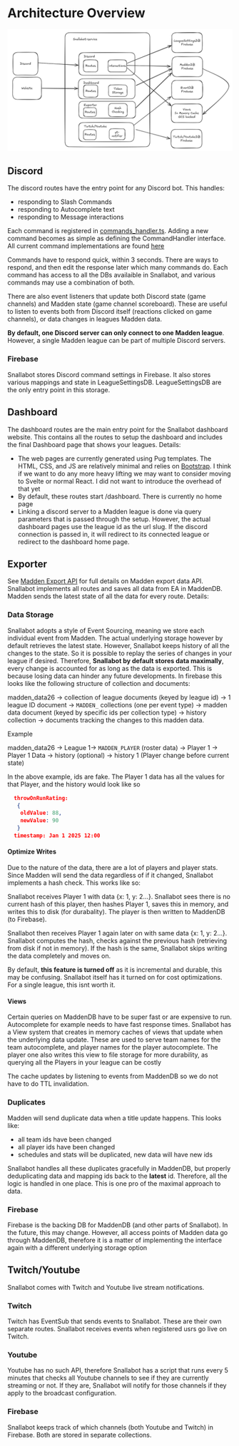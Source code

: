 # Architecture Overview

![Snallabot Architecture Diagram](./arch.png)

## Discord

The discord routes have the entry point for any Discord bot. This handles:
- responding to Slash Commands
- responding to Autocomplete text
- responding to Message interactions

Each command is registered in [commands_handler.ts](https://github.com/snallabot/snallabot-service/blob/main/src/discord/commands_handler.ts). Adding a new command becomes as simple as defining the CommandHandler interface. All current command implementations are found [here](https://github.com/snallabot/snallabot-service/tree/main/src/discord/commands)

Commands have to respond quick, within 3 seconds. There are ways to respond, and then edit the response later which many commands do. Each command has access to all the DBs availaible in Snallabot, and various commands may use a combination of both. 

There are also event listeners that update both Discord state (game channels) and Madden state (game channel scoreboard). These are useful to listen to events both from Discord itself (reactions clicked on game channels), or data changes in leagues Madden data. 

**By default, one Discord server can only connect to one Madden league**. However, a single Madden league can be part of multiple Discord servers. 

### Firebase

Snallabot stores Discord command settings in Firebase. It also stores various mappings and state in LeagueSettingsDB. LeagueSettingsDB are the only entry point in this storage. 

## Dashboard

The dashboard routes are the main entry point for the Snallabot dashboard website. This contains all the routes to setup the dashboard and includes the final Dashboard page that shows your leagues. Details:

- The web pages are currently generated using Pug templates. The HTML, CSS, and JS are relatively minimal and relies on [Bootstrap](https://getbootstrap.com/). I think if we want to do any more heavy lifting we may want to consider moving to Svelte or normal React. I did not want to introduce the overhead of that yet
- By default, these routes start /dashboard. There is currently no home page
- Linking a discord server to a Madden league is done via query parameters that is passed through the setup. However, the actual dashboard pages use the league id as the url slug. If the discord connection is passed in, it will redirect to its connected league or redirect to the dashboard home page. 

## Exporter

See [Madden Export API](../madden/export_api.md) for full details on Madden export data API. Snallabot implements all routes and saves all data from EA in MaddenDB. Madden sends the latest state of all the data for every route. Details:

### Data Storage

Snallabot adopts a style of Event Sourcing, meaning we store each individual event from Madden. The actual underlying storage however by default retrieves the latest state. However, Snallabot keeps history of all the changes to the state. So it is possible to replay the series of changes in your league if desired. Therefore, **Snallabot by default stores data maximally**, every change is accounted for as long as the data is exported. This is because losing data can hinder any future developments. In firebase this looks like the following structure of collection and documents:

madden_data26 -> collection of league documents (keyed by league id) -> 1 league ID document -> `MADDEN_` collections (one per event type) -> madden data document (keyed by specific ids per collection type) -> history collection -> documents tracking the changes to this madden data. 

Example

madden_data26 -> League 1->  `MADDEN_PLAYER` (roster data) -> Player 1 -> Player 1 Data -> history (optional) -> history 1 (Player change before current state)

In the above example, ids are fake. The Player 1 data has all the values for that Player, and the history would look like so 
```json
  throwOnRunRating:
   {
	oldValue: 88,
	newValue: 90
   }
  timestamp: Jan 1 2025 12:00
```

#### Optimize Writes

Due to the nature of the data, there are a lot of players and player stats. Since Madden will send the data regardless of if it changed, Snallabot implements a hash check. This works like so:

Snallabot receives Player 1 with data {x: 1, y: 2...}. Snallabot sees there is no current hash of this player, then hashes Player 1, saves this in memory, and writes this to disk (for durabality). The player is then written to MaddenDB (to Firebase).

Snallabot then receives Player 1 again later on with same data {x: 1, y: 2...}. Snallabot computes the hash, checks against the previous hash (retrieving from disk if not in memory). If the hash is the same, Snallabot skips writing the data completely and moves on. 

By default, **this feature is turned off** as it is incremental and durable, this may be confusing. Snallabot itself has it turned on for cost optimizations. For a single league, this isnt worth it. 

#### Views

Certain queries on MaddenDB have to be super fast or are expensive to run. Autocomplete for example needs to have fast response times. Snallabot has a View system that creates in memory caches of views that update when the underlying data update. These are used to serve team names for the team autocomplete, and player names for the player autocomplete. The player one also writes this view to file storage for more durability, as querying all the Players in your league can be costly

The cache updates by listening to events from MaddenDB so we do not have to do TTL invalidation. 

### Duplicates

Madden will send duplicate data when a title update happens. This looks like:
- all team ids have been changed
- all player ids have been changed
- schedules and stats will be duplicated, new data will have new ids

Snallabot handles all these duplicates gracefully in MaddenDB, but properly deduplicating data and mapping ids back to the **latest** id. Therefore, all the logic is handled in one place. This is one pro of the maximal approach to data. 

### Firebase

Firebase is the backing DB for MaddenDB (and other parts of Snallabot). In the future, this may change. However, all access points of Madden data go through MaddenDB, therefore it is a matter of implementing the interface again with a different underlying storage option


## Twitch/Youtube

Snallabot comes with Twitch and Youtube live stream notifications.

### Twitch

Twitch has EventSub that sends events to Snallabot. These are their own separate routes. Snallabot receives events when registered usrs go live on Twitch. 

### Youtube

Youtube has no such API, therefore Snallabot has a script that runs every 5 minutes that checks all Youtube channels to see if they are currently streaming or not. If they are, Snallabot will notify for those channels if they apply to the broadcast configuration. 

### Firebase

Snallabot keeps track of which channels (both Youtube and Twitch) in Firebase. Both are stored in separate collections. 
